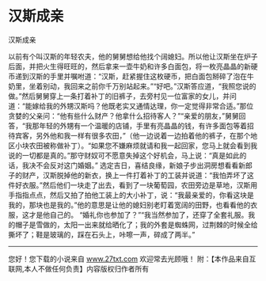 # 汉斯成亲

汉斯成亲 

以前有个叫汉斯的年轻农夫，他的舅舅想给他找个阔媳妇。所以他让汉斯坐在炉子后面，并把火生得旺旺的，然后拿来一壶牛奶和许多白面包，将一枚亮晶晶的新硬币递到汉斯的手里并嘱咐道：“汉斯，赶紧握住这枚硬币，把白面包掰碎了泡在牛奶里，坐着别动，我回来之前你千万别站起来。”“好吧。”汉斯答应道，“我照您说的做。”然后舅舅穿上一条打着补丁的旧裤子，去旁村见一位富家的女儿，并问道：“能嫁给我的外甥汉斯吗？他既老实又通情达理，你一定觉得非常合适。”那位贪婪的父亲问：“他有些什么财产？他拿什么招待客人？”“亲爱的朋友，”舅舅回答，“我那年轻的外甥有一个温暖的店铺，手里有亮晶晶的钱，有许多面包等着招待宾客，另外他和我一样有很多农田，”（他一边说着一边拍着他的裤子，在那个地区小块农田被称做补丁）。“如果您不嫌麻烦就请和我一起回家，您马上就会看到我说的一切都是真的。”那守财奴可不愿意失掉这个好机会，马上说：“真是如此的话，我决不会反对这门婚姻。” 
选定吉日，喜结良缘，新娘子步出洞房想看看新郎子的财产，汉斯脱掉他的新衣，换上一件打着补丁的工装并说道：“我怕弄坏了这件好衣服。”然后他们一块走了出去，看到了一块葡萄园，农田旁边是草地，汉斯用手指指点点，然后又拍了拍他工装上的大小补丁，说：“我最亲爱的，你看这块是我的，那块也是我的。”他的意思是让他的媳妇别老盯着宽阔的田野，也看看他的衣服，这才是他自己的。 
“婚礼你也参加了？”“我当然参加了，还穿了全套礼服。我的帽子是雪做的，太阳一出来就给晒化了；我的外套是蜘蛛网，过荆棘的时候全给撕坏了；鞋是玻璃的，踩在石头上，咔嚓一声，碎成了两半。” 

                  
--------------------
您好！您下载的小说来自 www.27txt.com 欢迎常去光顾哦！
附：【本作品来自互联网,本人不做任何负责】内容版权归作者所有